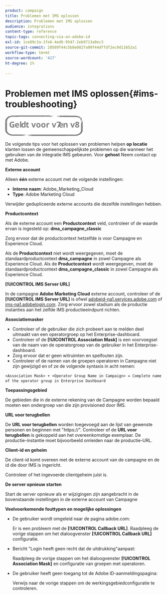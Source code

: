 ```yaml
---
product: campaign
title: Problemen met IMS oplossen
description: Problemen met IMS oplossen
audience: integrations
content-type: reference
topic-tags: connecting-via-an-adobe-id
exl-id: 1ce89c3a-1fe6-4ed6-9547-2eb9713a0ec3
source-git-commit: 20509f44c5b8e0827a09f44dffdf2ec9d11652a1
workflow-type: tm+mt
source-wordcount: '417'
ht-degree: 1%

---
```


# Problemen met IMS oplossen{#ims-troubleshooting}

![](../../assets/common.svg)

De volgende tips voor het oplossen van problemen helpen **op locatie** klanten lossen de gemeenschappelijkste problemen op die wanneer het gebruiken van de integratie IMS gebeuren. Voor **gehost** Neem contact op met Adobe.

**Externe account**

Alleen **één** externe account met de volgende instellingen:

* **Interne naam**: Adobe_Marketing_Cloud
* **Type**: Adobe Marketing Cloud

Verwijder gedupliceerde externe accounts die dezelfde instellingen hebben.

**Productcontext**

Als de externe account een **Productcontext** veld, controleer of de waarde ervan is ingesteld op: **dma_campagne_classic**

Zorg ervoor dat de productcontext hetzelfde is voor Campagne en Experience Cloud.

Als de **Productcontext** niet wordt weergegeven, moet de standaardproductcontext **dma_campagne** in zowel Campagne als Experience Cloud. Als de **Productcontext** wordt weergegeven, moet de standaardproductcontext **dma_campagne_classic** in zowel Campagne als Experience Cloud.

**[!UICONTROL IMS Server URL]**

In de campagne **Adobe Marketing Cloud** externe account, controleer of de **[!UICONTROL IMS Server URL]** is ofwel [adobeid-na1.services.adobe.com](https://adobeid-na1.services.adobe.com/) of [ims-na1.adobelogin.com](http://ims-na1.adobelogin.com/). Zorg ervoor zowel stadium als de productie instanties aan het zelfde IMS productieeindpunt richten.

**Associatiemasker**

* Controleer of de gebruiker die zich probeert aan te melden deel uitmaakt van een operatorgroep op het Enterprise-dashboard.
* Controleer of de **[!UICONTROL Association Mask]** is een voorvoegsel van de naam van de operatorgroep van de gebruiker in het Enterprise-dashboard.
* Zorg ervoor dat er geen witruimten en spelfouten zijn.
* Controleer of de namen van de groepen operatoren in Campagne niet zijn gewijzigd en of ze de volgende syntaxis in acht nemen:

```
<Association Mask> + <Operator Group Name in Campaign> = Complete name of the operator group in Enterprise Dashboard
```

**Toepassingsgebied**

De gebieden die in de externe rekening van de Campagne worden bepaald moeten een ondergroep van die zijn provisioned door IMS.

**URL voor terugbellen**

De **URL voor terugbellen** worden toegevoegd aan de lijst van gewenste personen en beginnen met &quot;https://&quot;. Controleer of de **URL voor terugbellen** is gekoppeld aan het overeenkomstige exemplaar. De productie-instantie moet bijvoorbeeld omleiden naar de productie-URL.

**Client-id en geheim**

De client-id komt overeen met de externe account van de campagne en de id die door IMS is ingericht.

Controleer of het ingevoerde clientgeheim juist is.

**De server opnieuw starten**

Start de server opnieuw als er wijzigingen zijn aangebracht in de bovenstaande instellingen in de externe account van Campagne

**Veelvoorkomende fouttypen en mogelijke oplossingen**

* De gebruiker wordt omgeleid naar de pagina adobe.com:

   Er is een probleem met de **[!UICONTROL Callback URL]**. Raadpleeg de vorige stappen om het dialoogvenster **[!UICONTROL Callback URL]** configuratie.

* Bericht &quot;Login heeft geen recht dat de uitdrukking&quot;aanpast:

   Raadpleeg de vorige stappen om het dialoogvenster **[!UICONTROL Association Mask]** en configuratie van groepen met operatoren.

* De gebruiker heeft geen toegang tot de Adobe ID-aanmeldingspagina:

   Verwijs naar de vorige stappen om de werkingsgebiedconfiguratie te controleren.

